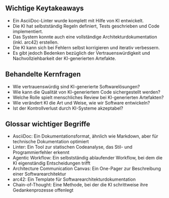 ## Wichtige Keytakeaways
- Ein AsciiDoc-Linter wurde komplett mit Hilfe von KI entwickelt.
- Die KI hat selbstständig Regeln definiert, Tests geschrieben und Code implementiert.
- Das System konnte auch eine vollständige Architekturdokumentation (inkl. arc42) erstellen.
- Die KI kann sich bei Fehlern selbst korrigieren und iterativ verbessern.
- Es gibt jedoch Bedenken bezüglich der Vertrauenswürdigkeit und Nachvollziehbarkeit der KI-generierten Artefakte.

## Behandelte Kernfragen
- Wie vertrauenswürdig sind KI-generierte Softwarelösungen?
- Wie kann die Qualität von KI-generiertem Code sichergestellt werden?
- Welche Rolle spielt menschliches Review bei KI-generierten Artefakten?
- Wie verändert KI die Art und Weise, wie wir Software entwickeln?
- Ist der Kontrollverlust durch KI-Systeme akzeptabel?

## Glossar wichtiger Begriffe
- AsciiDoc: Ein Dokumentationsformat, ähnlich wie Markdown, aber für technische Dokumentation optimiert
- Linter: Ein Tool zur statischen Codeanalyse, das Stil- und Programmierfehler erkennt
- Agentic Workflow: Ein selbstständig ablaufender Workflow, bei dem die KI eigenständig Entscheidungen trifft
- Architecture Communication Canvas: Ein One-Pager zur Beschreibung einer Softwarearchitektur
- arc42: Ein Template für Softwarearchitekturdokumentation
- Chain-of-Thought: Eine Methode, bei der die KI schrittweise ihre Gedankenprozesse offenlegt
